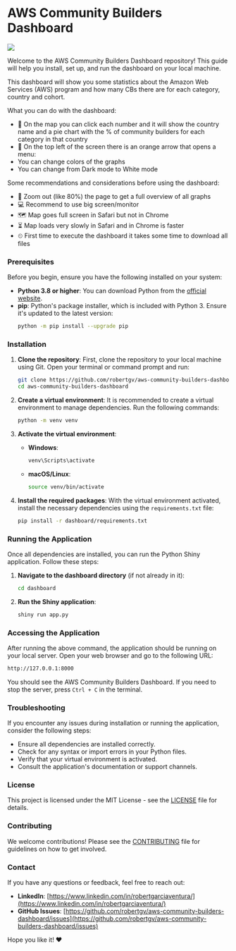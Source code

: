 # AWS Community Builders Dashboard

![](docs/images/aws-cb-dashboard-mac-1.png)

Welcome to the AWS Community Builders Dashboard repository! This guide will help you install, set up, and run the dashboard on your local machine.

This dashboard will show you some statistics about the Amazon Web Services (AWS) program and how many CBs there are for each category, country and cohort.

What you can do with the dashboard:<br>
- 🌟 On the map you can click each number and it will show the country name and a pie chart with the % of community builders for each category in that country<br>
- 🌟 On the top left of the screen there is an orange arrow that opens a menu:<br>
- You can change colors of the graphs<br>
- You can change from Dark mode to White mode<br>

Some recommendations and considerations before using the dashboard:<br>
- 🔎 Zoom out (like 80%) the page to get a full overview of all graphs<br>
- 💻 Recommend to use big screen/monitor<br>
- 🗺 Map goes full screen in Safari but not in Chrome<br>
- ⏳ Map loads very slowly in Safari and in Chrome is faster<br>
- ⏲ First time to execute the dashboard it takes some time to download all files<br>

### Prerequisites

Before you begin, ensure you have the following installed on your system:

- **Python 3.8 or higher**: You can download Python from the [official website](https://www.python.org/downloads/).
- **pip**: Python's package installer, which is included with Python 3. Ensure it's updated to the latest version:
  ```sh
  python -m pip install --upgrade pip
  ```

### Installation

1. **Clone the repository**: First, clone the repository to your local machine using Git. Open your terminal or command prompt and run:
   ```sh
   git clone https://github.com/robertgv/aws-community-builders-dashboard.git
   cd aws-community-builders-dashboard
   ```

2. **Create a virtual environment**: It is recommended to create a virtual environment to manage dependencies. Run the following commands:
   ```sh
   python -m venv venv
   ```

3. **Activate the virtual environment**:
   - **Windows**:
     ```sh
     venv\Scripts\activate
     ```
   - **macOS/Linux**:
     ```sh
     source venv/bin/activate
     ```

4. **Install the required packages**: With the virtual environment activated, install the necessary dependencies using the `requirements.txt` file:
   ```sh
   pip install -r dashboard/requirements.txt
   ```

### Running the Application

Once all dependencies are installed, you can run the Python Shiny application. Follow these steps:

1. **Navigate to the dashboard directory** (if not already in it):
   ```sh
   cd dashboard
   ```

2. **Run the Shiny application**:
   ```sh
   shiny run app.py
   ```

### Accessing the Application

After running the above command, the application should be running on your local server. Open your web browser and go to the following URL:
```sh
http://127.0.0.1:8000
```

You should see the AWS Community Builders Dashboard. If you need to stop the server, press `Ctrl + C` in the terminal.

### Troubleshooting

If you encounter any issues during installation or running the application, consider the following steps:

- Ensure all dependencies are installed correctly.
- Check for any syntax or import errors in your Python files.
- Verify that your virtual environment is activated.
- Consult the application's documentation or support channels.

### License

This project is licensed under the MIT License - see the [LICENSE](LICENSE) file for details.

### Contributing

We welcome contributions! Please see the [CONTRIBUTING](CONTRIBUTING.md) file for guidelines on how to get involved.

### Contact

If you have any questions or feedback, feel free to reach out:

- **LinkedIn**: [https://www.linkedin.com/in/robertgarciaventura/](https://www.linkedin.com/in/robertgarciaventura/)
- **GitHub Issues**: [https://github.com/robertgv/aws-community-builders-dashboard/issues](https://github.com/robertgv/aws-community-builders-dashboard/issues)

Hope you like it! ❤️
